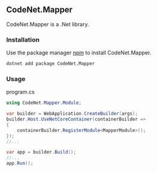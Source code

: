 ## CodeNet.Mapper

CodeNet.Mapper is a .Net library.

### Installation

Use the package manager [npm](https://www.nuget.org/packages/CodeNet.Mapper/) to install CodeNet.Mapper.

```bash
dotnet add package CodeNet.Mapper
```

### Usage
program.cs
```csharp
using CodeNet.Mapper.Module;

var builder = WebApplication.CreateBuilder(args);
builder.Host.UseNetCoreContainer(containerBuilder =>
{
    containerBuilder.RegisterModule<MapperModule>();
});
//...

var app = builder.Build();
//...
app.Run();
```